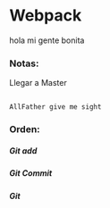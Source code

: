  # Webpack

 hola mi gente bonita

 ### Notas:

 Llegar a Master
 ```

 AllFather give me sight

 ```

### Orden:

 ##### Git add
##### Git Commit
 ##### Git 
